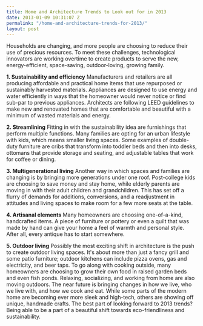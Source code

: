 ```yaml
---
title: Home and Architecture Trends to Look out for in 2013
date: 2013-01-09 10:31:07 Z
permalink: "/home-and-architecture-trends-for-2013/"
layout: post
---
```


Households are changing, and more people are choosing to reduce their use of precious resources. To meet these challenges, technological innovators are working overtime to create products to serve the new, energy-efficient, space-saving, outdoor-loving, growing family.

<strong>1. Sustainability and efficiency</strong>
Manufacturers and retailers are all producing affordable and practical home items that use repurposed or sustainably harvested materials. Appliances are designed to use energy and water efficiently in ways that the homeowner would never notice or find sub-par to previous appliances. Architects are following LEED guidelines to make new and renovated homes that are comfortable and beautiful with a minimum of wasted materials and energy.

<strong>2. Streamlining</strong>
Fitting in with the sustainability idea are furnishings that perform multiple functions. Many families are opting for an urban lifestyle with kids, which means smaller living spaces. Some examples of double-duty furniture are cribs that transform into toddler beds and then into desks, ottomans that provide storage and seating, and adjustable tables that work for coffee or dining.

<strong>3. Multigenerational living</strong>
Another way in which spaces and families are changing is by bringing more generations under one roof. Post-college kids are choosing to save money and stay home, while elderly parents are moving in with their adult children and grandchildren. This has set off a flurry of demands for additions, conversions, and a readjustment in attitudes and living spaces to make room for a few more seats at the table.

<strong>4. Artisanal elements</strong>
Many homeowners are choosing one-of-a-kind, handcrafted items. A piece of furniture or pottery or even a quilt that was made by hand can give your home a feel of warmth and personal style. After all, every antique has to start somewhere.

<strong>5. Outdoor living</strong>
Possibly the most exciting shift in architecture is the push to create outdoor living spaces. It's about more than just a fancy grill and some patio furniture; outdoor kitchens can include pizza ovens, gas and electricity, and beer taps. To go along with cooking outside, many homeowners are choosing to grow their own food in raised garden beds and even fish ponds. Relaxing, socializing, and working from home are also moving outdoors.
The near future is bringing changes in how we live, who we live with, and how we cook and eat. While some parts of the modern home are becoming ever more sleek and high-tech, others are showing off unique, handmade crafts. The best part of looking forward to 2013 trends? Being able to be a part of a beautiful shift towards eco-friendliness and sustainability.
